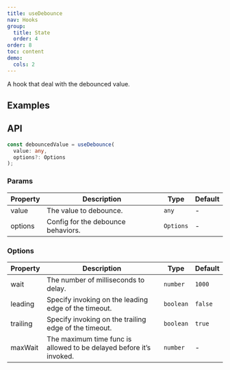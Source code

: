 ```yaml
---
title: useDebounce
nav: Hooks
group:
  title: State
  order: 4
order: 8
toc: content
demo:
  cols: 2
---
```


A hook that deal with the debounced value.

## Examples

<code src="./demo/demo1.tsx"></code>

## API

```typescript
const debouncedValue = useDebounce(
  value: any,
  options?: Options
);
```

### Params

| Property | Description                        | Type      | Default |
| -------- | ---------------------------------- | --------- | ------- |
| value    | The value to debounce.             | `any`     | -       |
| options  | Config for the debounce behaviors. | `Options` | -       |

### Options

| Property | Description | Type | Default |
| --- | --- | --- | --- |
| wait | The number of milliseconds to delay. | `number` | `1000` |
| leading | Specify invoking on the leading edge of the timeout. | `boolean` | `false` |
| trailing | Specify invoking on the trailing edge of the timeout. | `boolean` | `true` |
| maxWait | The maximum time func is allowed to be delayed before it’s invoked. | `number` | - |
